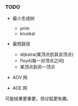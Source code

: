 
### TODO

- 最小生成树
  - prim
  - kruskal

- 最短路径
  - dijkstra(某顶点到其余顶点)
  - floyd(每一对顶点之间)
  - 某顶点到另一顶点

- AOV 网

- AOE 网

可能结果更重要，但过程更有趣。
